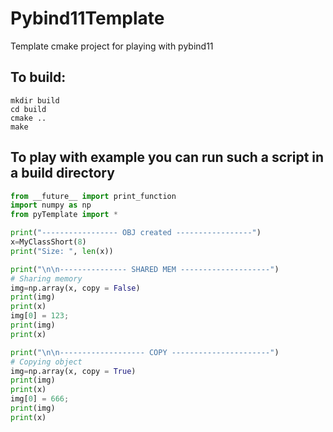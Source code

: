 # Pybind11Template
Template cmake project for playing with pybind11

## To build:
```
mkdir build
cd build
cmake ..
make
```

## To play with example you can run such a script in a build directory
``` python
from __future__ import print_function
import numpy as np
from pyTemplate import *

print("----------------- OBJ created -----------------")
x=MyClassShort(8)
print("Size: ", len(x))

print("\n\n--------------- SHARED MEM --------------------")
# Sharing memory 
img=np.array(x, copy = False)
print(img)
print(x)
img[0] = 123;
print(img)
print(x)

print("\n\n------------------- COPY ----------------------")
# Copying object
img=np.array(x, copy = True)
print(img)
print(x)
img[0] = 666;
print(img)
print(x)
```
